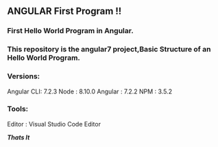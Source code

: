 ## ANGULAR  First Program !!

### First Hello World Program in Angular.

### This repository is the angular7 project,Basic Structure of an Hello World Program.

### Versions:

   Angular CLI: 7.2.3
   Node       : 8.10.0
   Angular    : 7.2.2
   NPM        : 3.5.2
   
### Tools:  
   Editor     : Visual Studio Code Editor

 

***Thats It***
